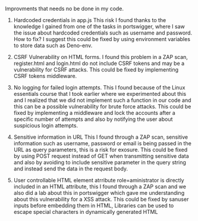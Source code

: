 Improvments that needs no be done in my code.

1. Hardcoded credentials in app.js
   This risk I found thanks to the knowledge I gained from one of the tasks in portswigger, where I saw the issue about hardcoded credentials such as username and password.
   How to fix? I suggest this could be fixed by using environment variables to store data such as Deno-env.

2. CSRF Vulnerability on HTML forms.
   I found this problem in a ZAP scan, register.html and login.html do not include CSRF tokens and may be a vulnerability for CSRF attacks.
   This could be fixed by implementing CSRF tokens middleware.

3. No logging for failed login attempts.
   This I found because of the Linux essentials course that I took earlier where we experimented about this and I realized that we did not implement such a function in our code and this can be a possible vulnerability for brute force attacks.
   This could be fixed by implementing a middleware and lock the accounts after a specific number of attempts and also by notifying the user about suspicious login attempts.

4. Sensitive information in URL
   This I found through a ZAP scan, sensitive information such as username, password or email is being passed in the URL as query parameters, this is a risk for exosure.
   This could be fixed by using POST request instead of GET when transmitting sensitive data and also by avoiding to include sensitive parameter in the query string and instead send the data in the request body.

5. User controllable HTML element atrribute
   role=aministrator is directly included in an HTML attribute, this I found through a ZAP scan and we also did a lab about this in portswigger which gave me understanding about this vulnerability for a XSS attack.
   This could be fixed by sanuser inputs before embedding them in HTML, Libraries can be used to escape special characters in dynamically generated HTML
